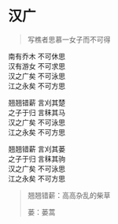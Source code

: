 # 汉广

> 写樵者思慕一女子而不可得

南有乔木 不可休思  
汉有游女 不可求思  
汉之广矣  不可泳思  
江之永矣 不可方思 

翘翘错薪 言刈其楚  
之子于归 言秣其马  
汉之广矣 不可泳思  
江之永矣 不可方思

翘翘错薪 言刈其蒌  
之子于归 言秣其驹  
汉之广矣 不可泳思  
江之永矣 不可方思

> 翘翘错薪：高高杂乱的柴草
>
> 蒌：蒌蒿